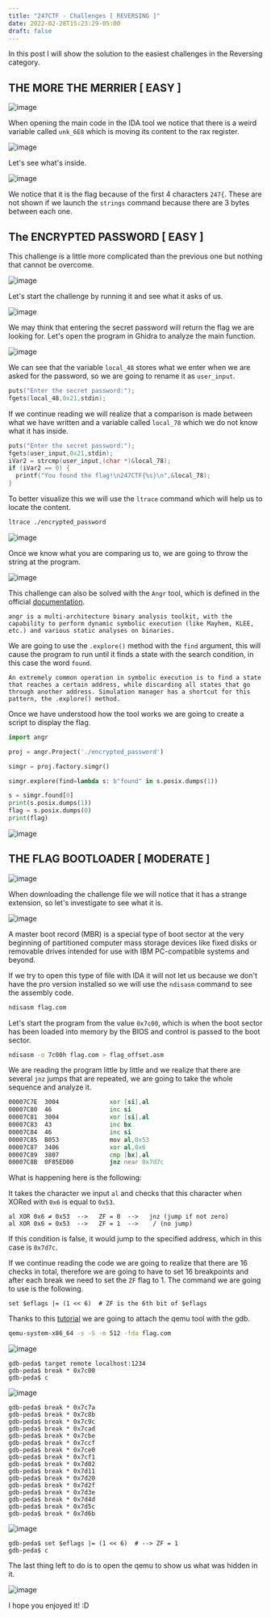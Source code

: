 ```yaml
---
title: "247CTF - Challenges [ REVERSING ]"
date: 2022-02-28T15:23:29-05:00
draft: false
---
```


In this post I will show the solution to the easiest challenges in the Reversing category.

## __THE MORE THE MERRIER [ EASY ]__

![image](https://user-images.githubusercontent.com/88755387/156053671-4bb25f34-3f03-4ec0-b54a-a356cde535d8.png)

When opening the main code in the IDA tool we notice that there is a weird variable called `unk_6E8` which is moving its content to the rax register.

![image](https://user-images.githubusercontent.com/88755387/156054315-fbe42ef0-2129-40f4-92fe-f53a9083eae2.png)

Let's see what's inside.

![image](https://user-images.githubusercontent.com/88755387/156055740-72794539-6db7-4e4a-ab02-49537b0d6ced.png)

We notice that it is the flag because of the first 4 characters `247{`. These are not shown if we launch the `strings` command because there are 3 bytes between each one.

## __The ENCRYPTED PASSWORD [ EASY ]__

This challenge is a little more complicated than the previous one but nothing that cannot be overcome.

![image](https://user-images.githubusercontent.com/88755387/156056808-72f45c8c-3e34-4b2e-a73d-c5c4062c8008.png)

Let's start the challenge by running it and see what it asks of us.

![image](https://user-images.githubusercontent.com/88755387/156058151-5861690d-2fe6-42b9-a5c3-83a9c44960e4.png)

We may think that entering the secret password will return the flag we are looking for. Let's open the program in Ghidra to analyze the main function.

![image](https://user-images.githubusercontent.com/88755387/156058929-f599dbf5-247b-4351-8f20-629610e724aa.png)

We can see that the variable `local_48` stores what we enter when we are asked for the password, so we are going to rename it as `user_input`.

```c
puts("Enter the secret password:");   
fgets(local_48,0x21,stdin);
```

If we continue reading we will realize that a comparison is made between what we have written and a variable called `local_78` which we do not know what it has inside.

```c
puts("Enter the secret password:");   
fgets(user_input,0x21,stdin);   
iVar2 = strcmp(user_input,(char *)&local_78);   
if (iVar2 == 0) {     
  printf("You found the flag!\n247CTF{%s}\n",&local_78);   
}
```

To better visualize this we will use the `ltrace` command which will help us to locate the content.

```bash
ltrace ./encrypted_password
```

![image](https://user-images.githubusercontent.com/88755387/156066637-c5f789b3-5dba-429b-b05c-265340b43031.png)

Once we know what you are comparing us to, we are going to throw the string at the program.

![image](https://user-images.githubusercontent.com/88755387/156066770-0107286d-d7fc-4f21-b77a-c8f6daea96a7.png)

This challenge can also be solved with the `Angr` tool, which is defined in the official [documentation](https://docs.angr.io/).

```
angr is a multi-architecture binary analysis toolkit, with the capability to perform dynamic symbolic execution (like Mayhem, KLEE, etc.) and various static analyses on binaries.
```
We are going to use the `.explore()` method with the `find` argument, this will cause the program to run until it finds a state with the search condition, in this case the word `found`.

```
An extremely common operation in symbolic execution is to find a state that reaches a certain address, while discarding all states that go through another address. Simulation manager has a shortcut for this pattern, the .explore() method.
```
Once we have understood how the tool works we are going to create a script to display the flag.

```python
import angr

proj = angr.Project('./encrypted_password')

simgr = proj.factory.simgr()

simgr.explore(find=lambda s: b"found" in s.posix.dumps(1))

s = simgr.found[0]
print(s.posix.dumps(1))
flag = s.posix.dumps(0)
print(flag)
```

![image](https://user-images.githubusercontent.com/88755387/156066898-14fa8fc0-43e3-4a3b-a838-53c38779eabb.png)

## __THE FLAG BOOTLOADER [ MODERATE ]__

![image](https://user-images.githubusercontent.com/88755387/156239595-60f7717d-2bb5-40cf-80bb-230a95df7f01.png)


When downloading the challenge file we will notice that it has a strange extension, so let's investigate to see what it is.

![image](https://user-images.githubusercontent.com/88755387/156219376-87513f98-ffff-46c7-aa9f-5ad55894f7ec.png)

A master boot record (MBR) is a special type of boot sector at the very beginning of partitioned computer mass storage devices like fixed disks or removable drives intended for use with IBM PC-compatible systems and beyond.

If we try to open this type of file with IDA it will not let us because we don't have the pro version installed so we will use the `ndisasm` command to see the assembly code.

```bash
ndisasm flag.com
```

Let's start the program from the value `0x7c00`, which is when the boot sector has been loaded into memory by the BIOS and control is passed to the boot sector.

```bash
ndisasm -o 7c00h flag.com > flag_offset.asm
```

We are reading the program little by little and we realize that there are several `jnz` jumps that are repeated, we are going to take the whole sequence and analyze it.

```asm
00007C7E  3004              xor [si],al
00007C80  46                inc si
00007C81  3004              xor [si],al
00007C83  43                inc bx
00007C84  46                inc si
00007C85  B053              mov al,0x53
00007C87  3406              xor al,0x6
00007C89  3807              cmp [bx],al
00007C8B  0F85ED00          jnz near 0x7d7c
```

What is happening here is the following:

It takes the character we input `al` and checks that this character when XORed with `0x6` is equal to `0x53`.

```
al XOR 0x6 ≠ 0x53  -->   ZF = 0  -->   jnz (jump if not zero)
al XOR 0x6 = 0x53  -->   ZF = 1  -->    / (no jump)
```

If this condition is false, it would jump to the specified address, which in this case is `0x7d7c`.

If we continue reading the code we are going to realize that there are 16 checks in total, therefore we are going to have to set 16 breakpoints and after each break we need to set the `ZF` flag to 1. The command we are going to use is the following.

```
set $eflags |= (1 << 6)  # ZF is the 6th bit of $eflags
```

Thanks to this [tutorial](https://rwmj.wordpress.com/2011/10/12/tip-debugging-the-early-boot-process-with-qemu-and-gdb/) we are going to attach the qemu tool with the gdb.

```bash
qemu-system-x86_64 -s -S -m 512 -fda flag.com
```

![image](https://user-images.githubusercontent.com/88755387/156226785-d82e4c7b-8c7b-446e-af2d-5977275f5786.png)

```
gdb-peda$ target remote localhost:1234
gdb-peda$ break * 0x7c00
gdb-peda$ c
```

![image](https://user-images.githubusercontent.com/88755387/156227136-5919e905-d2f4-4142-897b-f3b8a4ce90e5.png)

```
gdb-peda$ break * 0x7c7a
gdb-peda$ break * 0x7c8b
gdb-peda$ break * 0x7c9c
gdb-peda$ break * 0x7cad
gdb-peda$ break * 0x7cbe
gdb-peda$ break * 0x7ccf
gdb-peda$ break * 0x7ce0
gdb-peda$ break * 0x7cf1
gdb-peda$ break * 0x7d02
gdb-peda$ break * 0x7d11
gdb-peda$ break * 0x7d20
gdb-peda$ break * 0x7d2f
gdb-peda$ break * 0x7d3e
gdb-peda$ break * 0x7d4d
gdb-peda$ break * 0x7d5c
gdb-peda$ break * 0x7d6b
```

![image](https://user-images.githubusercontent.com/88755387/156228248-55f7b76d-b36c-4657-b147-7aba36cdf983.png)

```
gdb-peda$ set $eflags |= (1 << 6)  # --> ZF = 1
gdb-peda$ c
```

The last thing left to do is to open the qemu to show us what was hidden in it.

![image](https://user-images.githubusercontent.com/88755387/156228743-d0d6834c-e51a-4654-89a4-73e66fc85d40.png)

I hope you enjoyed it! :D
